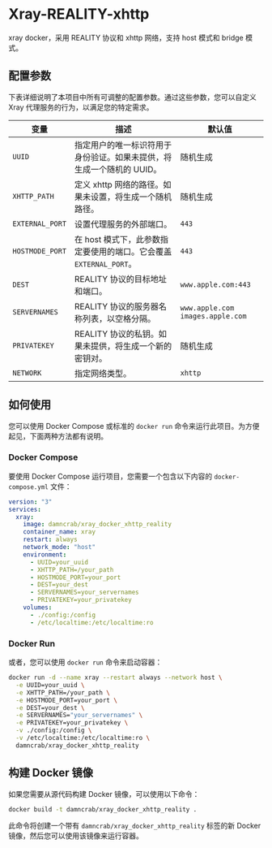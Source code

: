 # Xray-REALITY-xhttp

xray docker，采用 REALITY 协议和 xhttp 网络，支持 host 模式和 bridge 模式。

## 配置参数

下表详细说明了本项目中所有可调整的配置参数。通过这些参数，您可以自定义 Xray 代理服务的行为，以满足您的特定需求。

| 变量 | 描述 | 默认值 |
|---|---|---|
| `UUID` | 指定用户的唯一标识符用于身份验证。如果未提供，将生成一个随机的 UUID。 | 随机生成 |
| `XHTTP_PATH` | 定义 xhttp 网络的路径。如果未设置，将生成一个随机路径。 | 随机生成 |
| `EXTERNAL_PORT` | 设置代理服务的外部端口。 | `443` |
| `HOSTMODE_PORT` | 在 host 模式下，此参数指定要使用的端口。它会覆盖 `EXTERNAL_PORT`。 | `443` |
| `DEST` | REALITY 协议的目标地址和端口。 | `www.apple.com:443` |
| `SERVERNAMES` | REALITY 协议的服务器名称列表，以空格分隔。 | `www.apple.com images.apple.com` |
| `PRIVATEKEY` | REALITY 协议的私钥。如果未提供，将生成一个新的密钥对。 | 随机生成 |
| `NETWORK` | 指定网络类型。 | `xhttp` |

## 如何使用

您可以使用 Docker Compose 或标准的 `docker run` 命令来运行此项目。为方便起见，下面两种方法都有说明。

### Docker Compose

要使用 Docker Compose 运行项目，您需要一个包含以下内容的 `docker-compose.yml` 文件：

```yaml
version: "3"
services:
  xray:
    image: damncrab/xray_docker_xhttp_reality
    container_name: xray
    restart: always
    network_mode: "host"
    environment:
      - UUID=your_uuid
      - XHTTP_PATH=/your_path
      - HOSTMODE_PORT=your_port
      - DEST=your_dest
      - SERVERNAMES=your_servernames
      - PRIVATEKEY=your_privatekey
    volumes:
      - ./config:/config
      - /etc/localtime:/etc/localtime:ro
```

### Docker Run

或者，您可以使用 `docker run` 命令来启动容器：

```bash
docker run -d --name xray --restart always --network host \
  -e UUID=your_uuid \
  -e XHTTP_PATH=/your_path \
  -e HOSTMODE_PORT=your_port \
  -e DEST=your_dest \
  -e SERVERNAMES="your_servernames" \
  -e PRIVATEKEY=your_privatekey \
  -v ./config:/config \
  -v /etc/localtime:/etc/localtime:ro \
  damncrab/xray_docker_xhttp_reality
```

## 构建 Docker 镜像

如果您需要从源代码构建 Docker 镜像，可以使用以下命令：

```bash
docker build -t damncrab/xray_docker_xhttp_reality .
```

此命令将创建一个带有 `damncrab/xray_docker_xhttp_reality` 标签的新 Docker 镜像，然后您可以使用该镜像来运行容器。

